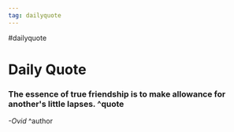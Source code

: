 ```yaml
---
tag: dailyquote
---
```


#dailyquote

# Daily Quote

### The essence of true friendship is to make allowance for another's little lapses. ^quote
*-Ovid* ^author
